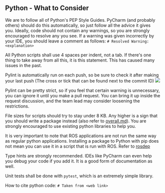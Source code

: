 ## Python - What to Consider

We are to follow all of Python's PEP Style Guides. PyCharm (and probably others) should do this automatically, so just follow all the advice it gives you. Ideally, code should not contain any warnings, so you are strongly encouraged to resolve any you see. If a warning was given incorrectly by your IDE, you should leave a comment as follows:  `# Resolved Warning: <explanation>`

All Python scripts shall use 4 spaces per indent, not a tab. If there's one thing to take away from all this, it is this statement. This has caused many issues in the past.

Pylint is automatically run on each push, so be sure to check it after making your last push (The cross or tick that can be found next to the commit ID)
![](https://manglemix.com/usr_files/checks.png)

Pylint can be pretty strict, so if you feel that certain warning is unnecessary, you can ignore it until you make a pull request. You can bring it up inside the request discussion, and the team lead may consider loosening the restrictions.

File sizes for scripts should try to stay under 8 KB. Any higher is a sign that you should write a package instead (also refer to [overall.md](https://github.com/utahrobotics/usr-ws-2023/blob/refactor-readme/overall.md)). You are strongly encouraged to use existing python libraries to help you.

It is very important to note that ROS applications are not run the same way as regular python applications. Installing a package to Python with pip does not mean you can use it in a script that is run with ROS. Refer to [rosdep](https://docs.ros.org/en/foxy/Tutorials/Intermediate/Rosdep.html)

Type hints are strongly recommended. IDEs like PyCharm can even help you debug your code if you add it. It is a good form of documentation as well.

Unit tests shall be done with `pytest`, which is an extremely simple library.

How to cite python code:  `# Taken from <web link>`
